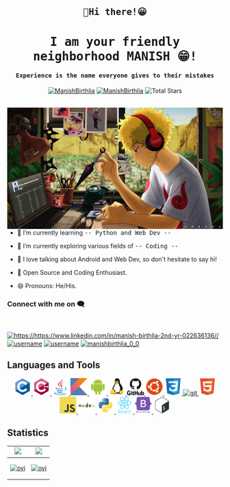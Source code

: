 
<!-- <img align="right" height="260px" width="300px" src="https://github.com/ManishBirthlia/Manish-Profile/blob/main/pngwing.com.png"/> -->
<p align="center"><h2 align="center"> <samp>👋Hi there!😀 </samp></h2></p>
<p align="center" color="slategrey" font-family="sans-serif"><h1 align="center"><samp> I am your friendly neighborhood MANISH 😁!
 </samp></h1></p>
<p align="center"><h4 align="center"><samp> Experience is the name everyone gives to their mistakes </samp></h4></p>

<p align="center"> 
	<a href="https://github.com/ManishBirthlia"><img src="https://komarev.com/ghpvc/?username=ManishBirthlia" alt="ManishBirthlia"/></a>
	<a href="https://github.com/ManishBirthlia?tab=repositories"><img src="https://badges.pufler.dev/repos/ManishBirthlia" alt="ManishBirthlia" /></a>
	<img src="https://img.shields.io/github/stars/ManishBirthlia?label=Stars" alt="Total Stars">
</p>
<br>
<!-- -->
<!-- contribution graph -->
<!-- img src="https://media.giphy.com/media/qzOs8XQGFNIoCiWo4r/giphy.gif" width="350px" height="300px" alt=gif align="right"--> 
<!-- <img align="right" ="10px" width="400px" src="https://user-images.githubusercontent.com/96776615/156993801-d8d72515-03a9-4421-8166-4cc1feed507b.gif"/> -->
<!-- <img align="right" ="10px" width="400px" src="https://github.com/ManishBirthlia/Manish-Profile/blob/main/pngwing.com.png"/> -->
<img align="right" width="591px" src="https://github.com/ManishBirthlia/Manish-Profile/blob/main/6225d1124e42f.jpg"/>
<div width="50%">
	
- 🔭 I’m currently learning  <samp align="center">-- Python and Web Dev -- </samp>  <!-- [enviroCar](https://github.com/enviroCar)  -->

- 🌱 I’m currently exploring various fields of <samp align="center">  -- Coding -- </samp>

- 💬 I love talking about Android and Web Dev, so don't hesitate to say hi!   
  
- 🥇 Open Source and Coding Enthusiast.
- 😄 Pronouns: He/His.

<!-- 📫 How to reach me: [Linkedin](https://www.linkedin.com/in/manish-birthlia-2nd-yr-022636136/), manishbirthliya@gmail.com
</div>-->
### Connect with me on :left_speech_bubble:
<br>	
<p align="left">
<a href="https://https://www.linkedin.com/in/manish-birthlia-2nd-yr-022636136//" target="blank"><img align="center" src="https://raw.githubusercontent.com/rahuldkjain/github-profile-readme-generator/master/src/images/icons/Social/linked-in-alt.svg" alt="https://https://www.linkedin.com/in/manish-birthlia-2nd-yr-022636136//" height="30" width="40" /></a>
<a href="https://leetcode.com/ManishBirthlia/" target="blank"><img align="center" src="https://raw.githubusercontent.com/rahuldkjain/github-profile-readme-generator/master/src/images/icons/Social/leet-code.svg" alt="username" height="30" width="40" /></a>
<a href="https://twitter.com/BirthliaManish" target="blank"><img align="center" src="https://raw.githubusercontent.com/rahuldkjain/github-profile-readme-generator/master/src/images/icons/Social/twitter.svg" alt="username" height="30" width="40" /></a>
<a href="https://www.instagram.com/manishbirthlia_0_0/" target="blank"><img align="center" src="https://raw.githubusercontent.com/rahuldkjain/github-profile-readme-generator/master/src/images/icons/Social/instagram.svg" alt="manishbirthlia_0_0" height="30" width="40" /></a>
</p>
 
	
## Languages and Tools </h3>
<p align="center">
    <a href="https://www.cprogramming.com/" target="_blank">
        <img
            src="https://github.com/devicons/devicon/blob/master/icons/c/c-original.svg"
            alt="c"
            width="40"
            height="40"
        />
    </a>
    <a href="https://www.w3schools.com/cpp/" target="_blank">
        <img
            src="https://github.com/devicons/devicon/blob/master/icons/cplusplus/cplusplus-original.svg"
            alt="c++"
            width="40"
            height="40"
        />
    </a>
  <a href="https://www.java.com" target="_blank">
        <img
            src="https://github.com/devicons/devicon/blob/master/icons/java/java-original.svg"
            alt="java"
            width="40"
            height="40"
        />
    </a>
  <a href="https://kotlinlang.org/" target="_blank">
        <img
            src="https://github.com/devicons/devicon/blob/master/icons/kotlin/kotlin-original.svg"
            alt="kotlin"
            width="40"
            height="40"
        />
    </a>
   <a href="https://www.android.com/intl/en_in/what-is-android/" target="_blank">
        <img
            src="https://github.com/devicons/devicon/blob/master/icons/android/android-original.svg"
            alt="android"
            width="40"
            height="40"
        />
    </a>
  <a href="https://www.linux.org/" target="_blank">
        <img
            src="https://github.com/devicons/devicon/blob/master/icons/linux/linux-original.svg"
            alt="Linux"
            width="40"
            height="40"
        />
    </a> 
	<a href="https://github.com/" target="_blank">
        <img
            src="https://github.com/devicons/devicon/blob/master/icons/github/github-original-wordmark.svg"
            alt="Github"
            width="40"
            height="40"
        />
    </a>
  <a href="https://ubuntu.com/" target="_blank">
        <img
            src="https://github.com/devicons/devicon/blob/master/icons/ubuntu/ubuntu-plain.svg"
            alt="Ubuntu"
            width="40"
            height="40"
        />
    </a>
    <a href="https://www.w3schools.com/css/" target="_blank">
        <img
            src="https://github.com/devicons/devicon/blob/master/icons/css3/css3-original.svg"
            alt="css3"
            width="40"
            height="40"
        />
    </a>
    <a href="https://git-scm.com/" target="_blank">
        <img
            src="https://www.vectorlogo.zone/logos/git-scm/git-scm-icon.svg"
            alt="git"
            width="40"
            height="40"
        />
    </a>
    <a href="https://www.w3.org/html/" target="_blank">
        <img
            src="https://github.com/devicons/devicon/blob/master/icons/html5/html5-original.svg"
            alt="html5"
            width="40"
            height="40"
        />
    </a>
    <a
        href="https://developer.mozilla.org/en-US/docs/Web/JavaScript"
        target="_blank"
    >
        <img
            src="https://github.com/devicons/devicon/blob/master/icons/javascript/javascript-original.svg"
            alt="javascript"
            width="40"
            height="40"
        />
    </a>
    <a href="https://nodejs.org" target="_blank">
        <img
            src="https://github.com/devicons/devicon/blob/master/icons/nodejs/nodejs-original-wordmark.svg"
            alt="nodejs"
            width="40"
            height="40"
        />
    </a>
    <a href="https://www.python.org" target="_blank">
        <img
            src="https://github.com/devicons/devicon/blob/master/icons/python/python-original.svg"
            alt="python"
            width="40"
            height="40"
        />
    </a>
    <a href="https://reactjs.org/" target="_blank">
        <img
            src="https://github.com/devicons/devicon/blob/master/icons/react/react-original-wordmark.svg"
            alt="react"
            width="40"
            height="40"
        />
    </a>
    <a href="https://getbootstrap.com/docs/4.0/getting-started/introduction/" target="_blank">
        <img
            src="https://github.com/devicons/devicon/blob/master/icons/bootstrap/bootstrap-plain-wordmark.svg"
            alt="Bootstrap"
            width="40"
            height="40"
        />
    </a>
    <a href="https://www.gnu.org/software/bash/" target="_blank">
        <img
            src="https://github.com/devicons/devicon/blob/master/icons/bash/bash-original.svg"
            alt="Bash"
            width="40"
            height="40"
        />
    </a>
  	
   
## Statistics
<!-- |<img src="https://github-readme-stats.vercel.app/api?username=ManishBirthlia&show_icons=true&&count_private=true&theme=radical&text_color=fff&title_color=F58B02&icon_color=F58B02"/>|<img src="https://github-readme-streak-stats.herokuapp.com/?user=ManishBirthlia&theme=dark&hide_border=true"/>|
|---|---|
|<p><img src="https://github-readme-stats.vercel.app/api/top-langs?username=ManishBirthlia&show_icons=true&locale=en&layout=compact&theme=highcontrast" alt="ovi" /></p>|<img src="https://activity-graph.herokuapp.com/graph?username=ManishBirthlia&theme=gruvbox&hide_border=true&area=true" alt="ovi" />|
  -->
	
<table>
<thead>
<tr>
<th width="50%"><a target="_blank" rel="noopener noreferrer" href="https://camo.githubusercontent.com/5fd6d3bfcd9ff942f52e6b8c4f3c3e8beeeec50002d19324db876340fef963d7/68747470733a2f2f6769746875622d726561646d652d73746174732e76657263656c2e6170702f6170693f757365726e616d653d4d616e69736842697274686c69612673686f775f69636f6e733d747275652626636f756e745f707269766174653d74727565267468656d653d7261646963616c26746578745f636f6c6f723d666666267469746c655f636f6c6f723d4635384230322669636f6e5f636f6c6f723d463538423032"><img src="https://camo.githubusercontent.com/5fd6d3bfcd9ff942f52e6b8c4f3c3e8beeeec50002d19324db876340fef963d7/68747470733a2f2f6769746875622d726561646d652d73746174732e76657263656c2e6170702f6170693f757365726e616d653d4d616e69736842697274686c69612673686f775f69636f6e733d747275652626636f756e745f707269766174653d74727565267468656d653d7261646963616c26746578745f636f6c6f723d666666267469746c655f636f6c6f723d4635384230322669636f6e5f636f6c6f723d463538423032" data-canonical-src="https://github-readme-stats.vercel.app/api?username=ManishBirthlia&amp;show_icons=true&amp;&amp;count_private=true&amp;theme=radical&amp;text_color=fff&amp;title_color=F58B02&amp;icon_color=F58B02"></a></th>
<th><a target="_blank" rel="noopener noreferrer" href="https://camo.githubusercontent.com/ee58d3a9d88f4466afbe5e3d45c2f0789b8645c2920ab320b44b4ced8daf85ea/68747470733a2f2f6769746875622d726561646d652d73747265616b2d73746174732e6865726f6b756170702e636f6d2f3f757365723d4d616e69736842697274686c6961267468656d653d6461726b26686964655f626f726465723d74727565"><img width="100%" src="https://camo.githubusercontent.com/ee58d3a9d88f4466afbe5e3d45c2f0789b8645c2920ab320b44b4ced8daf85ea/68747470733a2f2f6769746875622d726561646d652d73747265616b2d73746174732e6865726f6b756170702e636f6d2f3f757365723d4d616e69736842697274686c6961267468656d653d6461726b26686964655f626f726465723d74727565" data-canonical-src="https://github-readme-streak-stats.herokuapp.com/?user=ManishBirthlia&amp;theme=dark&amp;hide_border=true"></a></th>
</tr>
</thead>
<tbody>
<tr>
<td><p dir="auto"><a target="_blank" rel="noopener noreferrer" href="https://camo.githubusercontent.com/e53c1b37ed0c6ebaa4a24334f16774885c8105fd6d8ba9c369c790dd4b18ec8a/68747470733a2f2f6769746875622d726561646d652d73746174732e76657263656c2e6170702f6170692f746f702d6c616e67733f757365726e616d653d4d616e69736842697274686c69612673686f775f69636f6e733d74727565266c6f63616c653d656e266c61796f75743d636f6d70616374267468656d653d68696768636f6e7472617374"><img width="100%" src="https://camo.githubusercontent.com/e53c1b37ed0c6ebaa4a24334f16774885c8105fd6d8ba9c369c790dd4b18ec8a/68747470733a2f2f6769746875622d726561646d652d73746174732e76657263656c2e6170702f6170692f746f702d6c616e67733f757365726e616d653d4d616e69736842697274686c69612673686f775f69636f6e733d74727565266c6f63616c653d656e266c61796f75743d636f6d70616374267468656d653d68696768636f6e7472617374" alt="ovi" data-canonical-src="https://github-readme-stats.vercel.app/api/top-langs?username=ManishBirthlia&amp;show_icons=true&amp;locale=en&amp;layout=compact&amp;theme=highcontrast"></a></p></td>
<td><a target="_blank" rel="noopener noreferrer" href="https://camo.githubusercontent.com/c65c861d2a23cb26d942ea0372935522cffd33b2c011af20367a9f0b6b671af1/68747470733a2f2f61637469766974792d67726170682e6865726f6b756170702e636f6d2f67726170683f757365726e616d653d4d616e69736842697274686c6961267468656d653d67727576626f7826686964655f626f726465723d7472756526617265613d74727565"><img  height="" src="https://camo.githubusercontent.com/c65c861d2a23cb26d942ea0372935522cffd33b2c011af20367a9f0b6b671af1/68747470733a2f2f61637469766974792d67726170682e6865726f6b756170702e636f6d2f67726170683f757365726e616d653d4d616e69736842697274686c6961267468656d653d67727576626f7826686964655f626f726465723d7472756526617265613d74727565" alt="ovi" data-canonical-src="https://activity-graph.herokuapp.com/graph?username=ManishBirthlia&amp;theme=gruvbox&amp;hide_border=true&amp;area=true"></a></td>
</tr>
</tbody>
</table>
<!-- ![𝚐𝚒𝚝𝚑𝚞𝚋 𝚐𝚛𝚊𝚙𝚑](https://activity-graph.herokuapp.com/graph?username=ManishBirthlia&theme=gruvbox&hide_border=true&area=true)
  -->

